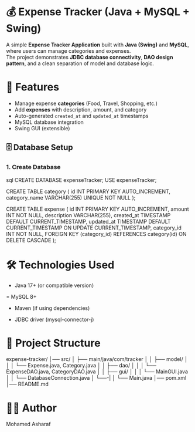 #  💰 Expense Tracker (Java + MySQL + Swing)
A simple **Expense Tracker Application** built with **Java (Swing)** and **MySQL**, where users can manage categories and expenses.  
The project demonstrates **JDBC database connectivity**, **DAO design pattern**, and a clean separation of model and database logic.  

# 🎯 Features
- Manage expense **categories** (Food, Travel, Shopping, etc.)
- Add **expenses** with description, amount, and category
- Auto-generated `created_at` and `updated_at` timestamps
- MySQL database integration
- Swing GUI (extensible)

## 🗄️ Database Setup

### 1. Create Database
sql
CREATE DATABASE expenseTracker;
USE expenseTracker;

CREATE TABLE category (
    id INT PRIMARY KEY AUTO_INCREMENT,
    category_name VARCHAR(255) UNIQUE NOT NULL
);


CREATE TABLE expense (
    id INT PRIMARY KEY AUTO_INCREMENT,
    amount INT NOT NULL,
    description VARCHAR(255),
    created_at TIMESTAMP DEFAULT CURRENT_TIMESTAMP,
    updated_at TIMESTAMP DEFAULT CURRENT_TIMESTAMP ON UPDATE CURRENT_TIMESTAMP,
    category_id INT NOT NULL,
    FOREIGN KEY (category_id) REFERENCES category(id) ON DELETE CASCADE
);

# 🛠️ Technologies Used
- Java 17+ (or compatible version)

= MySQL 8+

- Maven (if using dependencies)

- JDBC driver (mysql-connector-j)

# 📁 Project Structure

expense-tracker/
│── src/
│   ├── main/java/com/tracker
│   │   ├── model/
│   │   │   └── Expense.java, Category.java
│   │   ├── dao/
│   │   │   └── ExpenseDAO.java, CategoryDAO.java
│   │   ├── gui/
│   │   │   └── MainGUI.java
│   │   └── DatabaseConnection.java
│   └──-|
│       └── Main.java
│── pom.xml
│── README.md

# 🧑‍💻 Author
Mohamed Asharaf
